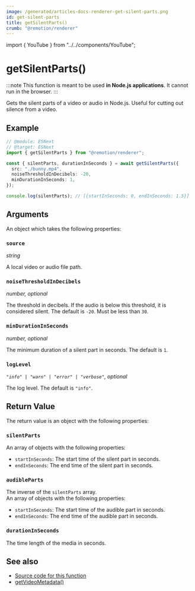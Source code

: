 ```yaml
---
image: /generated/articles-docs-renderer-get-silent-parts.png
id: get-silent-parts
title: getSilentParts()
crumb: "@remotion/renderer"
---
```


import { YouTube } from "../../components/YouTube";

<YouTube
  minutes={2}
  href="https://www.youtube.com/watch?v=OHrvTMgiXWc"
  thumb="https://i.ytimg.com/vi/OHrvTMgiXWc/hqdefault.jpg?sqp=-oaymwEcCNACELwBSFXyq4qpAw4IARUAAIhCGAFwAcABBg==&rs=AOn4CLC35vhR28KkxA7Bxr5XRqbIsMxe3g"
  title="Remove silence from videos programmatically"
/>

# getSilentParts()<AvailableFrom v="4.0.18" />

:::note
This function is meant to be used **in Node.js applications**. It cannot run in the browser.
:::

Gets the silent parts of a video or audio in Node.js. Useful for cutting out silence from a video.

## Example

```ts twoslash title="silent-parts.mjs"
// @module: ESNext
// @target: ESNext
import { getSilentParts } from "@remotion/renderer";

const { silentParts, durationInSeconds } = await getSilentParts({
  src: "./bunny.mp4",
  noiseThresholdInDecibels: -20,
  minDurationInSeconds: 1,
});

console.log(silentParts); // [{startInSeconds: 0, endInSeconds: 1.5}]
```

## Arguments

An object which takes the following properties:

### `source`

_string_

A local video or audio file path.

### `noiseThresholdInDecibels`

_number, optional_

The threshold in decibels. If the audio is below this threshold, it is considered silent. The default is `-20`. Must be less than `30`.

### `minDurationInSeconds`

_number, optional_

The minimum duration of a silent part in seconds. The default is `1`.

### `logLevel`

_`"info" | "warn" | "error" | "verbose"`, optional_

The log level. The default is `"info"`.

## Return Value

The return value is an object with the following properties:

### `silentParts`

An array of objects with the following properties:

- `startInSeconds`: The start time of the silent part in seconds.
- `endInSeconds`: The end time of the silent part in seconds.

### `audibleParts`

The inverse of the `silentParts` array.  
An array of objects with the following properties:

- `startInSeconds`: The start time of the audible part in seconds.
- `endInSeconds`: The end time of the audible part in seconds.

### `durationInSeconds`

The time length of the media in seconds.

## See also

- [Source code for this function](https://github.com/remotion-dev/remotion/blob/main/packages/renderer/src/get-silent-parts.ts)
- [getVideoMetadata()](/docs/renderer/get-video-metadata)
